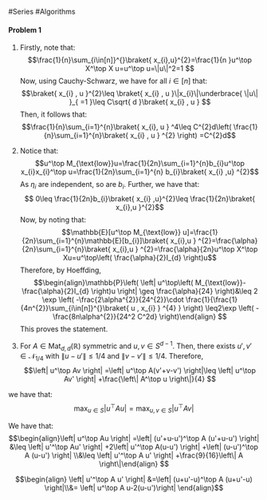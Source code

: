 #Series #Algorithms 

#### Problem 1
1. Firstly, note that: $$\frac{1}{n}\sum_{i\in[n]}^{}\braket{  x_{i},u}^{2}=\frac{1}{n }u^\top X^\top X u=u^\top u=\|u\|^2=1 $$Now, using Cauchy-Schwarz, we have for all $i\in[n]$ that: $$\braket{ x_{i} , u }^{2}\leq \braket{ x_{i} , u }\|x_{i}\|\underbrace{ \|u\| }_{ =1 }\leq C\sqrt{ d }\braket{ x_{i} , u } $$ Then, it follows that:$$\frac{1}{n}\sum_{i=1}^{n}\braket{ x_{i}, u } ^4\leq C^{2}d\left( \frac{1}{n}\sum_{i=1}^{n}\braket{ x_{i} , u } ^{2} \right) =C^{2}d$$

2. Notice that:$$u^\top M_{\text{low}}u=\frac{1}{2n}\sum_{i=1}^{n}b_{i}u^\top x_{i}x_{i}^\top u=\frac{1}{2n}\sum_{i=1}^{n} b_{i}\braket{  x_{i} ,u} ^{2}$$ As $\eta_{i}$ are independent, so are $b_{i}$. Further, we have that: $$ 0\leq \frac{1}{2n}b_{i}\braket{ x_{i} ,u}^{2}\leq  \frac{1}{2n}\braket{  x_{i},u }^{2}$$Now, by noting that:$$\mathbb{E}[u^\top M_{\text{low}} u]=\frac{1}{2n}\sum_{i=1}^{n}\mathbb{E}[b_{i}]\braket{ x_{i},u } ^{2}=\frac{\alpha}{2n}\sum_{i=1}^{n}\braket{  x_{i},u } ^{2}=\frac{\alpha}{2n}u^\top X^\top Xu=u^\top\left( \frac{\alpha}{2}I_{d} \right)u$$Therefore, by Hoeffding, $$\begin{align}\mathbb{P}\left( \left| u^\top\left( M_{\text{low}}-\frac{\alpha}{2}I_{d} \right)u \right| \geq \frac{\alpha}{24} \right)&\leq 2 \exp \left( -\frac{2\alpha^{2}}{24^{2}}\cdot \frac{1}{\frac{1}{4n^{2}}\sum_{i\in[n]}^{}\braket{ u , x_{i} } ^{4} } \right) \leq2\exp \left( -\frac{8n\alpha^{2}}{24^2 C^2d} \right)\end{align} $$This proves the statement.
3. For $A\in \text{Mat}_{d,d}(\mathbb{R})$ symmetric and $u,v\in S^{d-1}$. Then, there exists $u',v'\in \mathcal{N}_{1 / 4}$ with $\left\| u-u' \right\|\leq 1 / 4$ and $\left\| v-v' \right\|\leq 1 /4$. Therefore, $$\left| u^\top Av \right| =\left| u^\top A(v'+v-v') \right|\leq \left| u^\top Av' \right| +\frac{\left\| A^\top u \right\|}{4}  $$
   
 we have that: $$\max_{u\in S}\left| u^\top Au \right| =\max_{u,v\in S}\left| u^\top Av \right| $$

We have that: $$\begin{align}\left| u^\top Au \right| =\left| (u'+u-u')^\top A (u'+u-u') \right| &\leq \left| u'^\top Au' \right| +2\left| u'^\top A(u-u') \right| +\left| (u-u')^\top A (u-u') \right| \\&\leq \left| u'^\top A u' \right| +\frac{9}{16}\left\| A \right\|\end{align} $$

$$\begin{align} \left| u'^\top A u' \right| &=\left| (u+u'-u)^\top A (u+u'-u) \right|\\&= \left|  u^\top A u-2(u-u')\right|  \end{align}$$